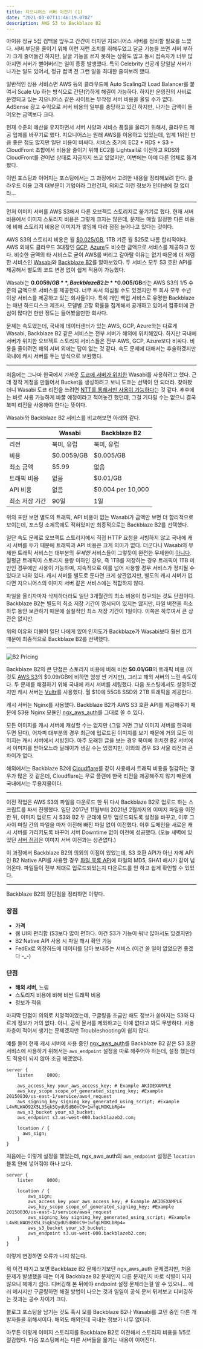 ```yaml
---
title: 지으니어스 서버 이전기 (1)
date: "2021-03-07T11:46:19.078Z"
description: AWS S3 to Backblaze B2
---
```


아이유 정규 5집 컴백을 앞두고 간간이 터지던 지으니어스 서버를 정비할 필요를 느꼈다. 서버 부담을 줄이기 위해 이런 저런 조치를 취해두었고 달글 기능을 쓰면 서버 부하가 크게 줄어들긴 하지만, 달글 기능을 쓰지 못하는 상황도 많고 동시 접속자가 너무 많아지면 서버가 뻗어버리는 일이 종종 발생했다. 특히 Celebrity 선공개 당일날 서버가 나가는 일도 있어서, 정규 컴백 전 그런 일을 최대한 줄여보려 했다.

일반적인 상용 서비스면 AWS 등의 클라우드에 Auto Scaling과 Load Balancer를 붙여서 Scale Up 하는 방식으로 간단(?)하게 해결이 가능하다. 하지만 운영진의 사비로 운영되고 있는 지으니어스 같은 사이트는 무작정 서버 비용을 올릴 수가 없다. AdSense 광고 수익으로 서버 비용의 일부를 충당하고 있긴 하지만, 나가는 금액이 들어오는 금액보다 크다.

현재 수준의 예산을 유지하면서 서버 사양과 서비스 품질을 올리기 위해서, 클라우드 제공 업체를 바꾸기로 했다. 지으니어스는 원래 AWS를 이용하고 있었는데, 업계 1위인 만큼 좋은 점도 많지만 일단 비용이 비싸다. 서비스 초기의 EC2 + RDS + S3 + CloudFront 조합에서 비용을 줄이기 위해 EC2를 Lightsail로 이전하고 RDS와 CloudFront를 걷어낸 상태로 지금까지 쓰고 있었지만, 이번에는 아예 다른 업체로 옮겨봤다.

이번 포스팅과 이어지는 포스팅에서는 그 과정에서 고려한 내용을 정리해보려 한다. 클라우드 이용 고객 대부분이 기업이라 그런건지, 의외로 이런 정보가 인터넷에 잘 없더라...

---

먼저 이미지 서버를 AWS S3에서 다른 오브젝트 스토리지로 옮기기로 했다. 현재 서버 비용에서 이미지 스토리지 비용은 그렇게 크지는 않은데, 문제는 매월 일정한 다른 비용에 비해 스토리지 비용은 이미지가 쌓임에 따라 점점 늘어나고 있다는 것이다.

AWS S3의 스토리지 비용은 월 [$0.025/GB](https://aws.amazon.com/s3/pricing/), 1TB 기준 월 $25로 나름 합리적이다. AWS 외에도 클라우드 3대장인 [GCP](https://cloud.google.com/storage/pricing), [Azure](https://azure.microsoft.com/en-us/pricing/details/storage/)도 비슷한 금액으로 서비스를 제공하고 있다. 비슷한 금액의 타 서비스로 굳이 AWS를 버리고 갈아탈 이유는 없기 때문에 더 저렴한 서비스인 [Wasabi](https://wasabi.com/)와 [Backblaze B2](https://www.backblaze.com/b2/cloud-storage.html)를 알아보았다. 두 서비스 모두 S3 호환 API를 제공해서 별도의 코드 변경 없이 쉽게 적용이 가능했다.

Wasabi는 **$0.0059/GB**, Backblaze B2는 **$0.005/GB**라는 AWS S3의 1/5 수준의 금액으로 서비스를 제공한다. 너무 싸서 의심될 수도 있겠지만 두 회사 모두 수년 이상 서비스를 제공하고 있는 회사들이다. 특히 개인 백업 서비스로 유명한 Backblaze는 매년 하드디스크 제조사, 모델별 고장 확률을 집계해서 공개하고 있어서 컴퓨터에 관심이 많다면 한번 정도는 들어봤을만한 회사다.

문제는 속도였는데, 국내에 데이터센터가 있는 AWS, GCP, Azure와는 다르게 Wasabi, Backblaze B2 같은 서비스는 전부 서버가 해외에 위치해있다. 하지만 국내에 서버가 위치한 오브젝트 스토리지 서비스들은 전부 AWS, GCP, Azure보다 비싸다. 비용을 줄이려면 해외 서버 외에는 답이 없는 것 같다. 속도 문제에 대해서는 후술하겠지만 국내에 캐시 서버를 두는 방식으로 보완했다.

---

처음에는 그나마 한국에서 가까운 [도쿄에 서버가 위치한](https://wasabi.com/locations/) Wasabi를 사용하려고 했다. 근데 정작 계정을 만들어서 Bucket을 생성하려고 보니 도쿄는 선택이 안 되더라. 찾아봤더니 Wasabi 도쿄 리전을 쓰려면 [NTT를 통해서만 사용이 가능하다](https://wasabi-support.zendesk.com/hc/en-us/articles/360039372392-How-do-I-access-the-Wasabi-Tokyo-ap-northeast-1-storage-region-)는 것 같다. 추후에는 바로 사용 가능하게 바꿀 예정이라고 적어놓긴 했던데, 그걸 기다릴 수는 없으니 결국 북미 리전을 사용해야 한다는 뜻이다.

Wasabi와 Backblaze B2 서비스를 비교해보면 아래와 같다.

|                | Wasabi     | Backblaze B2      |
| -------------- | ---------- | ----------------- |
| 리전           | 북미, 유럽 | 북미, 유럽        |
| 비용           | $0.0059/GB | $0.005/GB         |
| 최소 금액      | $5.99      | 없음              |
| 트래픽 비용    | 없음       | $0.01/GB          |
| API 비용       | 없음       | $0.004 per 10,000 |
| 최소 저장 기간 | 90일       | 1일               |

위의 표만 보면 별도의 트래픽, API 비용이 없는 Wasabi가 금액만 보면 더 합리적으로 보이는데, 포스팅 소제목에도 적혀있지만 최종적으로는 Backblaze B2를 선택했다.

일단 속도 문제로 오브젝트 스토리지에서 직접 HTTP 요청을 서빙하지 않고 국내에 캐시 서버를 두기 때문에 트래픽과 API 비용은 크게 의미가 없다. 더군다나 Wasabi의 무제한 트래픽 서비스는 대부분의 _무제한_ 서비스들이 그렇듯이 완전한 무제한이 [아니다](https://wasabi.com/cloud-storage-pricing/pricing-faqs/). 월평균 트래픽이 스토리지 용량 이하인 경우, 즉 1TB를 저장하는 경우 트래픽이 1TB 미만인 경우에만 사용이 가능하며, 지속적으로 이를 넘어 사용할 경우 서비스가 정지될 수 있다고 나와 있다. 캐시 서버를 별도로 둔다면 크게 상관없지만, 별도의 캐시 서버가 없다면 지으니어스의 이미지 서버 같은 서비스에는 적합하지 않다.

파일을 올리자마자 삭제하더라도 일단 3개월간의 최소 비용이 청구되는 것도 단점이다. Backblaze B2는 별도의 최소 저장 기간이 명시되어 있지는 않지만, 파일 버전을 최소 하루 동안 보관하기 때문에 실질적인 최소 저장 기간이 1일이다. 이쪽은 하루여서 큰 상관은 없지만.

위의 이유와 더불어 일단 나에게 있어 인지도가 Backblaze가 Wasabi보다 훨씬 컸기 때문에 최종적으로 Backblaze B2를 선택했다.

---

![B2 Pricing](./images/b2-pricing.png)

Backblaze B2의 큰 단점은 스토리지 비용에 비해 비싼 **$0.01/GB**의 트래픽 비용 (이것도 [AWS S3](https://aws.amazon.com/s3/pricing/)의 $0.09/GB에 비하면 엄청 싼 거지만), 그리고 해외 서버의 느린 속도이다. 두 문제를 해결하기 위해 국내에 캐시 서버를 세팅했다. 다음 포스팅에서도 설명하겠지만 캐시 서버는 [Vultr](https://www.vultr.com/)를 사용했다. 월 $10에 55GB SSD와 2TB 트래픽을 제공한다.

캐시 서버는 Nginx를 사용했다. Backblaze B2가 AWS S3 호환 API를 제공해주기 때문에 S3용 Nginx 모듈인 [ngx_aws_auth](https://github.com/anomalizer/ngx_aws_auth)를 그대로 쓸 수 있다.

모든 이미지를 캐시 서버에 캐싱할 수는 없지만 (그럴 거면 그냥 이미지 서버를 한국에 두면 된다), 어차피 대부분의 경우 최근에 업로드된 이미지를 보기 때문에 거의 모든 이미지는 캐시 서버에서 서빙된다. 아주 오래된 글을 보는 경우 북미에 위치한 B2 서버에서 이미지를 받아오느라 딜레이가 생길 수는 있겠지만, 이외의 경우 S3 서울 리전과 큰 차이가 없다.

해외에서는 Backblaze B2에 [Cloudflare](https://www.cloudflare.com/)를 같이 사용해서 트래픽 비용을 절감하는 경우가 많은 것 같은데, Cloudflare는 무료 플랜에 한국 리전을 제공해주지 않기 때문에 국내에서는 무용지물이다.

---

이전 작업은 AWS S3의 파일을 다운로드 한 뒤 다시 Backblaze B2로 업로드 하는 스크립트를 짜서 진행했다. 일단 2017년 11월부터 2021년 2월까지의 이미지 파일을 이전한 뒤, 이미지 업로드 시 S3와 B2 두 군데에 모두 업로드되도록 설정을 바꾸고, 이후 그사이 며칠 간의 파일을 마저 이전해 빠진 파일 없이 이전했다. 이후 도메인을 새로운 캐시 서버를 가리키도록 바꾸어 서버 Downtime 없이 이전에 성공했다. (오늘 새벽에 있었던 [서버 점검](https://jieuninus.com/board/free/524449)은 이미지 서버 이전과는 상관없다.)

이 과정에서 Backblaze B2의 의외의 이점이 있었는데, S3 호환 API가 아닌 자체 API인 B2 Native API를 사용할 경우 [파일 목록 API](https://www.backblaze.com/b2/docs/b2_list_file_names.html)에 파일의 MD5, SHA1 해시가 같이 넘어온다. 파일들이 전부 제대로 업로드되었는지 다운로드를 안 하고 쉽게 확인할 수 있었다.

---

Backblaze B2의 장단점을 정리하면 이렇다.

### 장점

- **가격**
- 웹 UI의 편리함 (S3보다 많이 편하다. 이건 S3가 기능이 워낙 많아서도 있겠지만)
- B2 Native API 사용 시 파일 해시 확인 가능
- FedEx로 외장하드에 데이터를 담아 보내주는 서비스 (이건 쓸 일이 없었으면 좋겠다 -\_-)

### 단점

- **해외 서버**, 느림
- 스토리지 비용에 비해 비싼 트래픽 비용
- 정보가 적음

마지막 단점이 의외로 치명적이었는데, 구글링을 조금만 해도 정보가 쏟아지는 S3와 다르게 정보가 거의 없다. 아니, 공식 문서를 제외하고는 아예 없다고 봐도 무방하다. 사용자층이 적어서 생기는 문제겠지만 Troubleshooting이 쉽지 않다.

예를 들어 현재 캐시 서버에 사용 중인 [ngx_aws_auth](https://github.com/anomalizer/ngx_aws_auth)를 Backblaze B2 같은 S3 호환 서비스에 사용하기 위해서는 `aws_endpoint` 설정을 따로 해주어야 하는데, 설정 했는데도 적용이 되지 않아 조금 헤맸었다.

```
server {
    listen     8000;

    aws_access_key your_aws_access_key; # Example AKIDEXAMPLE
    aws_key_scope scope_of_generated_signing_key; #Example 20150830/us-east-1/service/aws4_request
    aws_signing_key signing_key_generated_using_script; #Example L4vRLWAO92X5L3Sqk5QydUSdB0nC9+1wfqLMOKLbRp4=
    aws_s3_bucket your_s3_bucket;
    aws_endpoint s3.us-west-000.backblazeb2.com;

    location / {
      aws_sign;
    }
}
```

처음에는 이렇게 설정을 했었는데, ngx_aws_auth의 `aws_endpoint` 설정은 `location` 블록 안에 넣어줘야 하나 보다.

```
server {
    listen     8000;

    location / {
        aws_sign;
        aws_access_key your_aws_access_key; # Example AKIDEXAMPLE
        aws_key_scope scope_of_generated_signing_key; #Example 20150830/us-east-1/service/aws4_request
        aws_signing_key signing_key_generated_using_script; #Example L4vRLWAO92X5L3Sqk5QydUSdB0nC9+1wfqLMOKLbRp4=
        aws_s3_bucket your_s3_bucket;
        aws_endpoint s3.us-west-000.backblazeb2.com;
    }
}
```

이렇게 변경하면 오류가 나지 않는다.

뭐 이건 따지고 보면 Backblaze B2 문제라기보단 ngx_aws_auth 문제겠지만, 처음 문제가 발생했을 때는 이게 Backblaze B2 문제인지 다른 문제인지 바로 식별이 되지 않으니 헤매기 쉽다. 디버깅해 본 뒤에야 endpoint 설정 문제라는걸 알 수 있으니... 에러 메시지만 구글링하면 해결 방법이 나오는 것과 일일이 공식 문서 뒤져보고 디버깅하는 것과는 공수 차이가 크다.

블로그 포스팅을 남기는 것도 혹시 모를 Backblaze B2나 Wasabi를 고민 중인 다른 개발자들을 위해서이다. 해외도 해외인데 국내는 정보가 너무 없더라.

아무튼 이렇게 이미지 스토리지를 Backblaze B2로 이전해서 스토리지 비용을 1/5로 절감했다. 다음 포스팅에서는 다른 서버들을 옮기는 내용이 이어진다.
